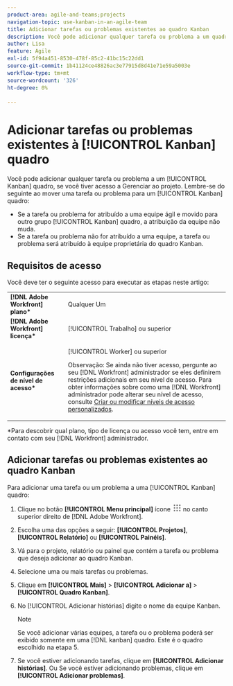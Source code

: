 ```yaml
---
product-area: agile-and-teams;projects
navigation-topic: use-kanban-in-an-agile-team
title: Adicionar tarefas ou problemas existentes ao quadro Kanban
description: Você pode adicionar qualquer tarefa ou problema a um quadro Kanban se tiver acesso de Gerenciar ao projeto.
author: Lisa
feature: Agile
exl-id: 5f94a451-8530-478f-85c2-41bc15c22dd1
source-git-commit: 1b41124ce48826ac3e77915d8d41e71e59a5003e
workflow-type: tm+mt
source-wordcount: '326'
ht-degree: 0%

---
```


# Adicionar tarefas ou problemas existentes à [!UICONTROL Kanban] quadro

Você pode adicionar qualquer tarefa ou problema a um [!UICONTROL Kanban] quadro, se você tiver acesso a Gerenciar ao projeto. Lembre-se do seguinte ao mover uma tarefa ou problema para um [!UICONTROL Kanban] quadro:

* Se a tarefa ou problema for atribuído a uma equipe ágil e movido para outro grupo [!UICONTROL Kanban] quadro, a atribuição da equipe não muda.
* Se a tarefa ou problema não for atribuído a uma equipe, a tarefa ou problema será atribuído à equipe proprietária do quadro Kanban.

## Requisitos de acesso

Você deve ter o seguinte acesso para executar as etapas neste artigo:

<table style="table-layout:auto"> 
 <col> 
 <col> 
 <tbody> 
  <tr> 
   <td role="rowheader"><strong>[!DNL Adobe Workfront] plano*</strong></td> 
   <td> <p>Qualquer Um</p> </td> 
  </tr> 
  <tr> 
   <td role="rowheader"><strong>[!DNL Adobe Workfront] licença*</strong></td> 
   <td> <p>[!UICONTROL Trabalho] ou superior</p> </td> 
  </tr> 
  <tr> 
   <td role="rowheader"><strong>Configurações de nível de acesso*</strong></td> 
   <td> <p>[!UICONTROL Worker] ou superior</p> <p>Observação: Se ainda não tiver acesso, pergunte ao seu [!DNL Workfront] administrador se eles definirem restrições adicionais em seu nível de acesso. Para obter informações sobre como uma [!DNL Workfront] administrador pode alterar seu nível de acesso, consulte <a href="../../administration-and-setup/add-users/configure-and-grant-access/create-modify-access-levels.md" class="MCXref xref">Criar ou modificar níveis de acesso personalizados</a>.</p> </td> 
  </tr> 
 </tbody> 
</table>

&#42;Para descobrir qual plano, tipo de licença ou acesso você tem, entre em contato com seu [!DNL Workfront] administrador.

## Adicionar tarefas ou problemas existentes ao quadro Kanban

Para adicionar uma tarefa ou um problema a uma [!UICONTROL Kanban] quadro:

1. Clique no botão **[!UICONTROL Menu principal]** ícone ![](assets/main-menu-icon.png) no canto superior direito de [!DNL Adobe Workfront].

1. Escolha uma das opções a seguir: **[!UICONTROL Projetos]**, **[!UICONTROL Relatório]** ou **[!UICONTROL Painéis]**.

1. Vá para o projeto, relatório ou painel que contém a tarefa ou problema que deseja adicionar ao quadro Kanban.
1. Selecione uma ou mais tarefas ou problemas.
1. Clique em **[!UICONTROL Mais]** > **[!UICONTROL Adicionar a]** > **[!UICONTROL Quadro Kanban]**.
1. No [!UICONTROL Adicionar histórias] digite o nome da equipe Kanban.

   >[!NOTE]
   >
   >Se você adicionar várias equipes, a tarefa ou o problema poderá ser exibido somente em uma [!DNL kanban] quadro. Este é o quadro escolhido na etapa 5.

1. Se você estiver adicionando tarefas, clique em **[!UICONTROL Adicionar histórias]**.
Ou Se você estiver adicionando problemas, clique em **[!UICONTROL Adicionar problemas]**.
